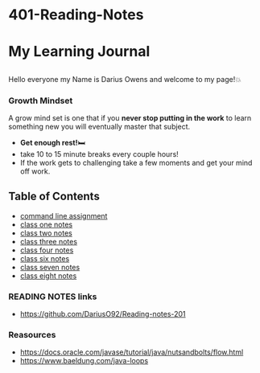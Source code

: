 # 401-Reading-Notes

# My Learning Journal 

##
Hello everyone my Name is Darius Owens and welcome to my page!:boom:
### Growth Mindset
A grow mind set is one that if you **never stop putting in the work** to learn something new you will eventually master that subject.  

- **Get enough rest!**:bed:
- take 10 to 15 minute breaks every couple hours!
- If the work gets to challenging take a few moments and get your mind off work.

## Table of Contents
- [command line assignment](command-line-practice.md)
- [class one notes](dayonereadingnotes.md)
- [class two notes](daytworeadingnotes.md)
- [class three notes](daythreereadingnotes.md)
- [class four notes](dayfourreadingnotes.md)
- [class six notes](daysixreadingnotes.md)
- [class seven notes](daysevenreadingnotes.md)
- [class eight notes](dayeightreadingnotes.md)



### READING NOTES links
- https://github.com/DariusO92/Reading-notes-201

### Reasources 

- https://docs.oracle.com/javase/tutorial/java/nutsandbolts/flow.html
- https://www.baeldung.com/java-loops


